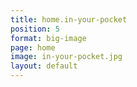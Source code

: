 ```yaml
---
title: home.in-your-pocket
position: 5
format: big-image
page: home
image: in-your-pocket.jpg
layout: default
---
```


